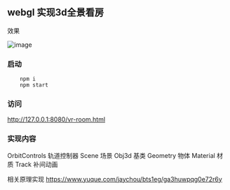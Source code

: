## webgl 实现3d全景看房

效果

![image]()


### 启动
```
    npm i
    npm start
```

### 访问
http://127.0.0.1:8080/vr-room.html

### 实现内容
OrbitControls 轨道控制器
Scene 场景
Obj3d 基类
Geometry 物体
Material 材质
Track 补间动画

相关原理实现
https://www.yuque.com/jaychou/bts1eg/ga3huwpqg0e72r6y